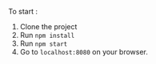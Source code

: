 To start :

1. Clone the project
2. Run ```npm install```
3. Run ```npm start```
4. Go to ```localhost:8080``` on your browser.
